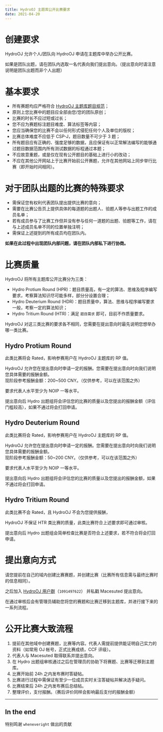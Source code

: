 ```yaml
---
title: HydroOJ 主题库公开比赛要求
date: 2021-04-20
---
```


# 创建要求

HydroOJ 允许个人/团队向 HydroOJ 申请在主题库中举办公开比赛。

如果是团队出题，请在团队内选取一名代表向我们提出意向。（提出意向时请注意说明是团队出题而非个人出题）

# 基本要求

- 所有赛题均应严格符合 [HydroOJ 主题库题目规范](https://hydro.org.cn/discuss/609901de6901710f72b79e3a)；
- 原则上您比赛中的题目应全部由您/您的团队原创；
- 比赛的时长不应过短或过长；
- 您不应为赛题标注题目难度、算法标签等内容；
- 您应当确保您的比赛不会以任何形式侵犯任何个人及单位的版权；
- 比赛总体难度不应低于 CSP-J，题目数量不可少于 $3$ 题；
- 所有题目应有正确的、强度足够的数据，且应保证有以正常解法编写的能够通过题目数据范围内所有测试数据的标程通过本题；
- 不应故意重题，或是仅在现有公开题目的基础上进行小的改动；
- 不应在其他公开网站上于比赛开始前公开赛题，允许在其他网站上同步举行比赛（即开始时间相同）。

# 对于团队出题的比赛的特殊要求

- 需保证您有权利代表团队提出提供比赛的意向；
- 需要在比赛公告页上提供具体的每道题的出题人、验题人等参与出题工作的成员名单；
- 若有成员参与了比赛工作但并没有参与任何一道题的出题、验题等工作，请在与上述成员名单不同的位置单独注明；
- 需保证上述提到的所有成员均在团队内。

**如果在此过程中出现团队内部问题，请在团队内部私下进行协商。**

# 比赛质量

HydroOJ 将所有主题库公开比赛分为三类：

- Hydro Protium Round (HPR)：题目质量高，有一定的算法、思维及程序编写要求，考察算法知识尽可能多样，部分分设置合理；
- Hydro Deuterium Round (HDR)：题目质量中，算法、思维与程序编写要求一般，考察一定的算法知识；
- Hydro Tritium Round (HTR)：满足 `题目需求` 即可，目前不作质量要求。

HydroOJ 对这三类比赛的要求各不相同，您需要在提出意向时最先说明您想举办哪一类比赛。

## Hydro Protium Round

此类比赛将会 Rated，影响参赛用户在 HydroOJ 主题库的 RP 值。

HydroOJ 允许您在提出意向时申请一定的报酬。您需要在提出意向时向我们说明您具体需要的报酬金额。  
现阶段参考报酬金额：200~500 CNY。（仅供参考，可以在该范围之外）

要求代表人水平至少为 NOIP 一等水平。

提出意向后 Hydro 出题组将会评估您的比赛的质量以及您提出的报酬金额（评估门槛较高），如果不通过将会打回申请。

## Hydro Deuterium Round

此类比赛将会 Rated，影响参赛用户在 HydroOJ 主题库的 RP 值。

HydroOJ 允许您在提出意向时申请一定的报酬。您需要在提出意向时向我们说明您具体需要的报酬金额。  
现阶段参考报酬金额：50~200 CNY。（仅供参考，可以在该范围之外） 

要求代表人水平至少为 NOIP 一等水平。

提出意向后 Hydro 出题组将会评估您的比赛的质量以及您提出的报酬金额，如果不通过将会打回申请。

## Hydro Tritium Round

此类比赛不会 Rated，且 HydroOJ 不会为您提供报酬，

HydroOJ 不保证 HTR 类比赛的质量，此类比赛符合上述要求即可通过审核。

提出意向后 Hydro 出题组会简单检查比赛是否符合上述要求，若不符合将会打回申请。

# 提出意向方式

请您提前在自己的域内创建比赛赛题，并创建比赛（比赛所有信息需与最终比赛时的信息相同）。

之后加入 [HydroOJ 用户群](https://qm.qq.com/cgi-bin/qm/qr?k=HA1QU_M-hZtHnwLxIOU6Enc9c_QaUsAe&authKey=DP8gXtDTjIASYYqaVJrwvbfCjanLH30qa9G%2FcDrwno8aaronE%2Fd7E4sWI2XMUehB&noverify=0&group_code=1091497622)（`1091497622`） 并私戳 Macesuted 提出意向。

在通过审核后会有管理员辅助您将您的赛题和比赛迁移到主题库，并进行接下来的一系列流程。

# 公开比赛大致流程

1. 提前在其他域中创建赛题，比赛等内容。代表人需提前提供能证明自己实力的资料（如常用 OJ 帐号，正式比赛成绩，CCF 评级）。
2. 代表人与 Macesuted 取得联系并提出意向。
3. 在 Hydro 出题组审核通过之后在管理员的协助下将赛题、比赛等迁移到主题库。
4. 比赛开始前 24h 之内发布赛时答疑帖。
5. 比赛进行过程中需保证有至少一位成员实时关注答疑帖并解决选手疑问。
6. 比赛结束后 24h 之内发布赛后总结帖。
7. 整理评价，支付报酬。（赛后评价同样会影响最后支付的报酬金额）

---

## In the end

特别鸣谢 $\texttt{wheneveright}$ 做出的贡献
